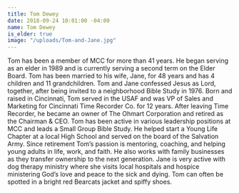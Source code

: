 ```yaml
---
title: Tom Dewey
date: 2018-09-24 10:01:00 -04:00
name: Tom Dewey
is_elder: true
image: "/uploads/Tom-and-Jane.jpg"
---
```


Tom has been a member of MCC for more than 41 years. He began serving as an elder in 1989 and is currently serving a second term on the Elder Board. Tom has been married to his wife, Jane, for 48 years and has 4 children and 11 grandchildren. Tom and Jane confessed Jesus as Lord, together, after being invited to a neighborhood Bible Study in 1976. Born and raised in Cincinnati, Tom served in the USAF and was VP of Sales and Marketing for Cincinnati Time Recorder Co. for 12 years. After leaving Time Recorder, he became an owner of The Ohmart Corporation and retired as the Chairman & CEO. Tom has been active in various leadership positions at MCC and leads a Small Group Bible Study. He helped start a Young Life Chapter at a local High School and served on the board of the Salvation Army. Since retirement Tom’s passion is mentoring, coaching, and helping young adults in life, work, and faith. He also works with family businesses as they transfer ownership to the next generation. Jane is very active with dog therapy ministry where she visits local hospitals and hospice ministering God’s love and peace to the sick and dying. Tom can often be spotted in a bright red Bearcats jacket and spiffy shoes.
